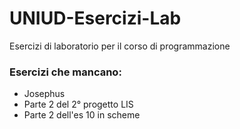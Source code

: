 # UNIUD-Esercizi-Lab
Esercizi di laboratorio per il corso di programmazione

### Esercizi che mancano: ###
- Josephus
- Parte 2 del 2° progetto LIS
- Parte 2 dell'es 10 in scheme
